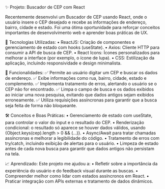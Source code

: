 ✨ Projeto: Buscador de CEP com React

Recentemente desenvolvi um Buscador de CEP usando React, onde o usuário insere o CEP desejado e recebe as informações de endereço, bairro, cidade e estado. Foi uma ótima oportunidade para reforçar conceitos importantes de desenvolvimento web e aprender boas práticas de UX.

🚀 Tecnologias Utilizadas:
• ReactJS: Criação de componentes e gerenciamento de estado com hooks (useState).
• Axios: Cliente HTTP para consumir a API de busca de CEP.
• React Icons: Ícones personalizados para melhorar a interface (por exemplo, o ícone de lupa).
• CSS: Estilização da aplicação, incluindo responsividade e design minimalista.

🔑 Funcionalidades:
✅ Permite ao usuário digitar um CEP e buscar os dados de endereço.
✅ Exibe informações como rua, bairro, cidade, estado e complemento.
✅ Implementa tratamento de erros, alertando o usuário se o CEP não for encontrado.
✅ Limpa o campo de busca e os dados exibidos ao iniciar uma nova pesquisa, evitando que dados antigos sejam exibidos erroneamente.
✅ Utiliza requisições assíncronas para garantir que a busca seja feita de forma não bloqueante.

🛠️ Conceitos e Boas Práticas:
• Gerenciamento de estado com useState, para controlar o valor do input e o resultado do CEP.
• Renderização condicional: o resultado só aparece se houver dados válidos, usando {Object.keys(cep).length > 0 && (...)}.
• Async/Await para tratar chamadas assíncronas e melhorar a legibilidade do código.
• Tratamento de erros com try/catch, incluindo exibição de alertas para o usuário.
• Limpeza de estado antes de cada nova busca para garantir que dados antigos não persistam na tela.

📈 Aprendizado:
Este projeto me ajudou a:
• Refletir sobre a importância da experiência do usuário e do feedback visual durante as buscas.
• Compreender melhor como lidar com estados assíncronos em React.
• Praticar integração com APIs externas e tratamento de dados dinâmicos.
